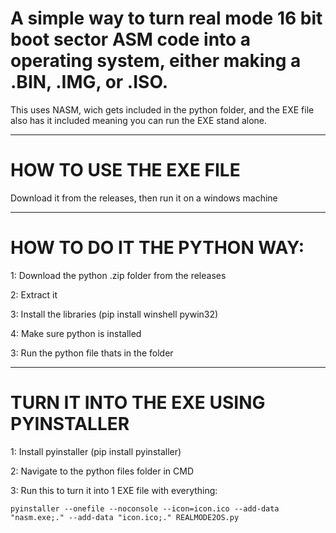 # A simple way to turn real mode 16 bit boot sector ASM code into a operating system, either making a .BIN, .IMG, or .ISO.

This uses NASM, wich gets included in the python folder, and the EXE file also has it included meaning you can run the EXE stand alone.

______________________________________________________________________________

# HOW TO USE THE EXE FILE

Download it from the releases, then run it on a windows machine

______________________________________________________________________________

# HOW TO DO IT THE PYTHON WAY:

1: Download the python .zip folder from the releases

2: Extract it

3: Install the libraries (pip install winshell pywin32)

4: Make sure python is installed

3: Run the python file thats in the folder

______________________________________________________________________________

# TURN IT INTO THE EXE USING PYINSTALLER

1: Install pyinstaller (pip install pyinstaller)

2: Navigate to the python files folder in CMD

3: Run this to turn it into 1 EXE file with everything: 

    pyinstaller --onefile --noconsole --icon=icon.ico --add-data "nasm.exe;." --add-data "icon.ico;." REALMODE2OS.py
